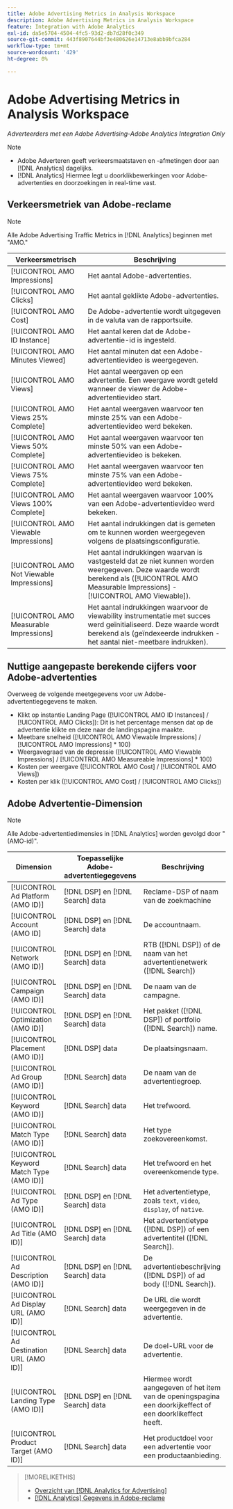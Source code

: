 ```yaml
---
title: Adobe Advertising Metrics in Analysis Workspace
description: Adobe Advertising Metrics in Analysis Workspace
feature: Integration with Adobe Analytics
exl-id: da5e5704-4504-4fc5-93d2-db7d28f0c349
source-git-commit: 443f8907644bf3e480626e14713e8abb9bfca284
workflow-type: tm+mt
source-wordcount: '429'
ht-degree: 0%

---
```


# Adobe Advertising Metrics in Analysis Workspace

*Adverteerders met een Adobe Advertising-Adobe Analytics Integration Only*

>[!NOTE]
>
>* Adobe Adverteren geeft verkeersmaatstaven en -afmetingen door aan [!DNL Analytics] dagelijks.
>* [!DNL Analytics] Hiermee legt u doorklikbewerkingen voor Adobe-advertenties en doorzoekingen in real-time vast.


## Verkeersmetriek van Adobe-reclame

>[!NOTE]
>
>Alle Adobe Advertising Traffic Metrics in [!DNL Analytics] beginnen met &quot;AMO.&quot;

| Verkeersmetrisch | Beschrijving |
| -------------- | ----------- |
| [!UICONTROL AMO Impressions] | Het aantal Adobe-advertenties. |
| [!UICONTROL AMO Clicks] | Het aantal geklikte Adobe-advertenties. |
| [!UICONTROL AMO Cost] | De Adobe-advertentie wordt uitgegeven in de valuta van de rapportsuite. |
| [!UICONTROL AMO ID Instance] | Het aantal keren dat de Adobe-advertentie-id is ingesteld. |
| [!UICONTROL AMO Minutes Viewed] | Het aantal minuten dat een Adobe-advertentievideo is weergegeven. |
| [!UICONTROL AMO Views] | Het aantal weergaven op een advertentie. Een weergave wordt geteld wanneer de viewer de Adobe-advertentievideo start. |
| [!UICONTROL AMO Views 25% Complete] | Het aantal weergaven waarvoor ten minste 25% van een Adobe-advertentievideo werd bekeken. |
| [!UICONTROL AMO Views 50% Complete] | Het aantal weergaven waarvoor ten minste 50% van een Adobe-advertentievideo is bekeken. |
| [!UICONTROL AMO Views 75% Complete] | Het aantal weergaven waarvoor ten minste 75% van een Adobe-advertentievideo werd bekeken. |
| [!UICONTROL AMO Views 100% Complete] | Het aantal weergaven waarvoor 100% van een Adobe-advertentievideo werd bekeken. |
| [!UICONTROL AMO Viewable Impressions] | Het aantal indrukkingen dat is gemeten om te kunnen worden weergegeven volgens de plaatsingsconfiguratie. |
| [!UICONTROL AMO Not Viewable Impressions] | Het aantal indrukkingen waarvan is vastgesteld dat ze niet kunnen worden weergegeven. Deze waarde wordt berekend als ([!UICONTROL AMO Measurable Impressions] - [!UICONTROL AMO Viewable]). |
| [!UICONTROL AMO Measurable Impressions] | Het aantal indrukkingen waarvoor de viewability instrumentatie met succes werd geïnitialiseerd. Deze waarde wordt berekend als (geïndexeerde indrukken - het aantal niet-meetbare indrukken). |

## Nuttige aangepaste berekende cijfers voor Adobe-advertenties

Overweeg de volgende meetgegevens voor uw Adobe-advertentiegegevens te maken.

* Klikt op instantie Landing Page ([!UICONTROL AMO ID Instances] / [!UICONTROL AMO Clicks]): Dit is het percentage mensen dat op de advertentie klikte en deze naar de landingspagina maakte.
* Meetbare snelheid ([!UICONTROL AMO Viewable Impressions] / [!UICONTROL AMO Impressions] * 100)
* Weergavegraad van de depressie ([!UICONTROL AMO Viewable Impressions] / [!UICONTROL AMO Measureable Impressions] * 100)
* Kosten per weergave ([!UICONTROL AMO Cost] / [!UICONTROL AMO Views])
* Kosten per klik ([!UICONTROL AMO Cost] / [!UICONTROL AMO Clicks])

## Adobe Advertentie-Dimension

>[!NOTE]
>
>Alle Adobe-advertentiedimensies in [!DNL Analytics] worden gevolgd door &quot;(AMO-id)&quot;.

| Dimension | Toepasselijke Adobe-advertentiegegevens | Beschrijving |
| ----------- | ---------- | ---------- |
| [!UICONTROL Ad Platform (AMO ID)] | [!DNL DSP] en [!DNL Search] data | Reclame-DSP of naam van de zoekmachine |
| [!UICONTROL Account (AMO ID] | [!DNL DSP] en [!DNL Search] data | De accountnaam. |
| [!UICONTROL Network (AMO ID)] | [!DNL DSP] en [!DNL Search] data | RTB ([!DNL DSP]) of de naam van het advertentienetwerk ([!DNL Search]) |
| [!UICONTROL Campaign (AMO ID)] | [!DNL DSP] en [!DNL Search] data | De naam van de campagne. |
| [!UICONTROL Optimization (AMO ID)] | [!DNL DSP] en [!DNL Search] data | Het pakket ([!DNL DSP]) of portfolio ([!DNL Search]) name. |
| [!UICONTROL Placement (AMO ID)] | [!DNL DSP] data | De plaatsingsnaam. |
| [!UICONTROL Ad Group (AMO ID)] | [!DNL Search] data | De naam van de advertentiegroep. |
| [!UICONTROL Keyword (AMO ID)] | [!DNL Search] data | Het trefwoord. |
| [!UICONTROL Match Type (AMO ID)] | [!DNL Search] data | Het type zoekovereenkomst. |
| [!UICONTROL Keyword Match Type (AMO ID)] | [!DNL Search] data | Het trefwoord en het overeenkomende type. |
| [!UICONTROL Ad Type (AMO ID)] | [!DNL DSP] en [!DNL Search] data | Het advertentietype, zoals `text`, `video`, `display`, of `native`. |
| [!UICONTROL Ad Title (AMO ID)] | [!DNL DSP] en [!DNL Search] data | Het advertentietype ([!DNL DSP]) of een advertentitel ([!DNL Search]). |
| [!UICONTROL Ad Description (AMO ID)] | [!DNL DSP] en [!DNL Search] data | De advertentiebeschrijving ([!DNL DSP]) of ad body ([!DNL Search]). |
| [!UICONTROL Ad Display URL (AMO ID)] | [!DNL Search] data | De URL die wordt weergegeven in de advertentie. |
| [!UICONTROL Ad Destination URL (AMO ID)] | [!DNL Search] data | De doel-URL voor de advertentie. |
| [!UICONTROL Landing Type (AMO ID)] | [!DNL DSP] en [!DNL Search] data | Hiermee wordt aangegeven of het item van de openingspagina een doorkijkeffect of een doorklikeffect heeft. |
| [!UICONTROL Product Target (AMO ID)] | [!DNL Search] data | Het productdoel voor een advertentie voor een productaanbieding. |

>[!MORELIKETHIS]
>
>* [Overzicht van [!DNL Analytics for Advertising]](overview.md)
>* [[!DNL Analytics] Gegevens in Adobe-reclame](/help/integrations/analytics/analytics-data-in-advertising.md)

